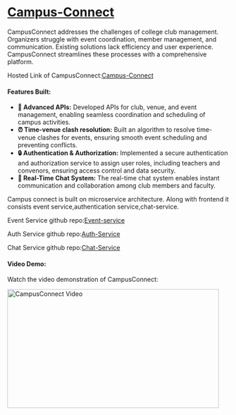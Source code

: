 <h1 align="left"><a href="https://campusconnect-wrgc.onrender.com/home/" target="_blank">Campus-Connect</a></h1>
<p align="left">
    CampusConnect addresses the challenges of college club management. Organizers struggle with event coordination, member management, and communication. Existing solutions lack efficiency and user experience. CampusConnect streamlines these processes with a comprehensive platform.
</p>
<p align="left">
    Hosted Link of CampusConnect:<a href="https://campusconnect-wrgc.onrender.com/home/" target="_blank">Campus-Connect</a>  
</p>
<h4 align="left">Features Built:</h4>
<ul align="left">
    <li><strong>🚀 Advanced APIs:</strong> Developed APIs for club, venue, and event management, enabling seamless coordination and scheduling of campus activities.</li>
    <li><strong>⏰ Time-venue clash resolution:</strong> Built an algorithm to resolve time-venue clashes for events, ensuring smooth event scheduling and preventing conflicts.</li>
    <li><strong>🔒 Authentication & Authorization:</strong> Implemented a secure authentication and authorization service to assign user roles, including teachers and convenors, ensuring access control and data security.</li>
    <li><strong>💬 Real-Time Chat System:</strong> The real-time chat system enables instant communication and collaboration among club members and faculty.</li>
</ul>
    <p align="left">
   Campus connect is built on microservice architecture. Along with frontend it consists event service,authentication service,chat-service. 
    </p>
    <p align="left">
    Event Service github repo:<a href="https://github.com/SaikatKar-12/Event_Service" target="_blank">Event-service</a>  
</p>
<p align="left">
    Auth Service github repo:<a href="https://github.com/SaikatKar-12/Auth_Service_CC" target="_blank">Auth-Service</a>  
</p>
<p align="left">
    Chat Service github repo:<a href="https://github.com/SaikatKar-12/chat_service" target="_blank">Chat-Service</a>  
</p>

<h4 align="left">Video Demo:</h4>
<p align="left">
    Watch the video demonstration of CampusConnect:
</p>
<p align="left">
    <a href="https://www.youtube.com/watch?v=ZKEUA-w5Zpo&t=6s" target="_blank">
        <img src="https://i.ytimg.com/vi/ZKEUA-w5Zpo/hqdefault.jpg?sqp=-oaymwE2CNACELwBSFXyq4qpAygIARUAAIhCGAFwAcABBvABAfgBzgaAAt4DigIMCAAQARg4IEYofzAP&rs=AOn4CLB7T6jym-AOjGdh1EdPnFn5jou50w" alt="CampusConnect Video" width="480" height="270">
    </a>
</p>

